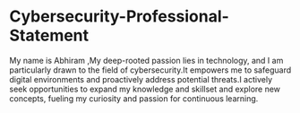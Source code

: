 # Cybersecurity-Professional-Statement
My name is Abhiram ,My deep-rooted passion lies in technology, and I am particularly drawn to the field of cybersecurity.It empowers me to safeguard digital environments and proactively address potential threats.I actively seek opportunities to expand my knowledge and skillset and explore new concepts, fueling my curiosity and passion for continuous learning.

